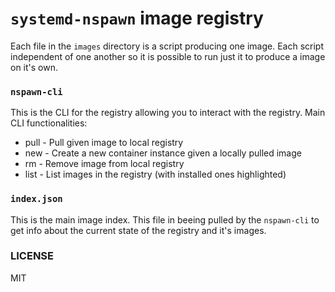 # `systemd-nspawn` image registry

Each file in the `images` directory is a script producing one image.
Each script independent of one another so it is possible to run just it to produce a image on it's own.

### `nspawn-cli`

This is the CLI for the registry allowing you to interact with the registry.
Main CLI functionalities:
- pull - Pull given image to local registry
- new - Create a new container instance given a locally pulled image
- rm - Remove image from local registry
- list - List images in the registry (with installed ones highlighted)

### `index.json`

This is the main image index. This file in beeing pulled by the `nspawn-cli` to get info about the
current state of the registry and it's images.

### LICENSE
MIT
